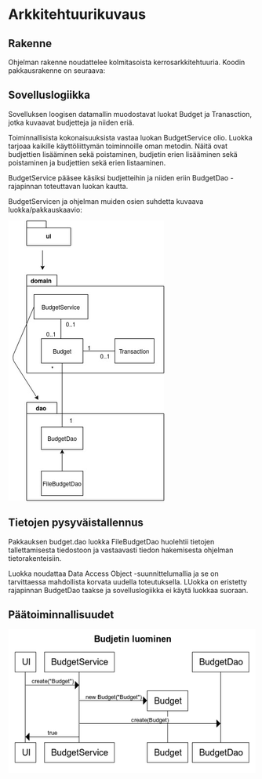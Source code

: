 # Arkkitehtuurikuvaus

## Rakenne

Ohjelman rakenne noudattelee kolmitasoista kerrosarkkitehtuuria. Koodin pakkausrakenne on seuraava:




## Sovelluslogiikka
Sovelluksen loogisen datamallin muodostavat luokat Budget ja Tranasction, jotka kuvaavat budjetteja ja niiden eriä.

Toiminnallisista kokonaisuuksista vastaa luokan BudgetService olio. Luokka tarjoaa kaikille käyttöliittymän toiminnoille oman metodin. Näitä ovat budjettien lisääminen sekä poistaminen, budjetin erien lisääminen sekä poistaminen ja budjettien sekä erien listaaminen. 

BudgetService pääsee käsiksi budjetteihin ja niiden eriin BudgetDao -rajapinnan toteuttavan luokan kautta.

BudgetServicen ja ohjelman muiden osien suhdetta kuvaava luokka/pakkauskaavio:

![alt text](https://github.com/parissak/ot-harjoitustyo/blob/master/dokumentaatio/kuvat/pakettikaavio.jpg)


## Tietojen pysyväistallennus
Pakkauksen budget.dao luokka FileBudgetDao huolehtii tietojen tallettamisesta tiedostoon ja vastaavasti tiedon hakemisesta ohjelman tietorakenteisiin.

Luokka noudattaa Data Access Object -suunnittelumallia ja se on tarvittaessa mahdollista korvata uudella toteutuksella. LUokka on eristetty rajapinnan BudgetDao taakse ja sovelluslogiikka ei käytä luokkaa suoraan.


## Päätoiminnallisuudet
![alt text](https://github.com/parissak/ot-harjoitustyo/blob/master/dokumentaatio/kuvat/Budjetin%20luominen.png)
